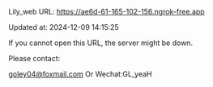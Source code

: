 Lily_web URL: https://ae6d-61-165-102-156.ngrok-free.app

Updated at: 2024-12-09 14:15:25

If you cannot open this URL, the server might be down.

Please contact: 

goley04@foxmail.com Or Wechat:GL_yeaH